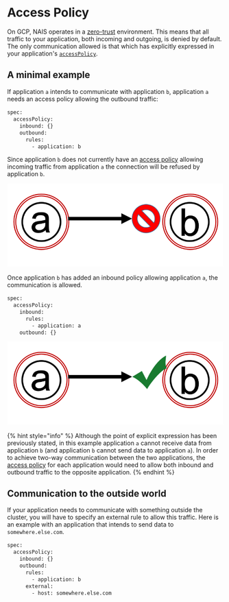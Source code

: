 # Access Policy

On GCP, NAIS operates in a [zero-trust] environment. This means that all traffic to your application, both incoming and
outgoing, is denied by default. The only communication allowed is that which has explicitly expressed in your
application's [`accessPolicy`][accessPolicy].

## A minimal example

If application `a` intends to communicate with application `b`, application `a` needs an access policy allowing the
outbound traffic:

```
spec:
  accessPolicy:
    inbound: {}
    outbound:
      rules:
        - application: b
```

Since application `b` does not currently have an [access policy][accessPolicy] allowing incoming traffic from
application `a` the connection will be refused by application `b`.

![b refuses connections from a][access-1]

Once application `b` has added an inbound policy allowing application `a`, the communication is allowed.

```
spec:
  accessPolicy:
    inbound:
      rules:
        - application: a
    outbound: {}
```
![b accepts connections from a][access-2]

{% hint style="info" %}
Although the point of explicit expression has been previously stated, in this example application `a` cannot receive
data from application `b` (and application `b` cannot send data to application `a`). In order to achieve two-way
communication between the two applications, the [access policy][accessPolicy] for each application would need to allow
both inbound and outbound traffic to the opposite application.
{% endhint %}

## Communication to the outside world

If your application needs to communicate with something outside the cluster, you will have to specify an external rule
to allow this traffic. Here is an example with an application that intends to send data to `somewhere.else.com`.

```
spec:
  accessPolicy:
    inbound: {}
    outbound:
      rules:
        - application: b
      external:
        - host: somewhere.else.com
```

[zero-trust]: zero-trust.md
[accessPolicy]: ../nais-application/manifest.md#spec-accesspolicy-gcp-only
[access-1]: ./_media/accesspolicy-1.png
[access-2]: ./_media/accesspolicy-2.png
